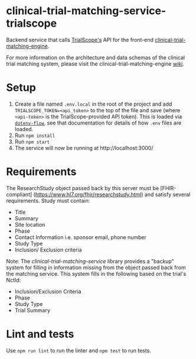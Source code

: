 # clinical-trial-matching-service-trialscope

Backend service that calls [TrialScope's](https://www.trialscope.com/) API for the front-end [clinical-trial-matching-engine](https://github.com/mcode/clinical-trial-matching-engine).

For more information on the architecture and data schemas of the clinical trial matching system, please visit the clinical-trial-matching-engine [wiki](https://github.com/mcode/clinical-trial-matching-engine/wiki).

# Setup

1. Create a file named `.env.local` in the root of the project and add `TRIALSCOPE_TOKEN=<api_token>` to the top of the file and save (where `<api-token>` is the TrialScope-provided API token). This is loaded via [`dotenv-flow`](https://github.com/kerimdzhanov/dotenv-flow), see that documentation for details of how `.env` files are loaded.
2. Run `npm install`
3. Run `npm start`
4. The service will now be running at http://localhost:3000/

# Requirements

The ResearchStudy object passed back by this server must be [FHIR-compliant] (https://www.hl7.org/fhir/researchstudy.html) and satisfy several requirements.
Study must contain:
- Title
- Summary
- Site location
- Phase
- Contact Information i.e. sponsor email, phone number
- Study Type
- Inclusion/ Exclusion criteria

Note: The _clinical-trial-matching-service_ library provides a "backup" system for filling in information missing from the object passed back from the matching service. This system fills in the following based on the trial's NctId:
- Inclusion/Exclusion Criteria
- Phase
- Study Type
- Trial Summary


# Lint and tests

Use `npm run lint` to run the linter and `npm test` to run tests.
